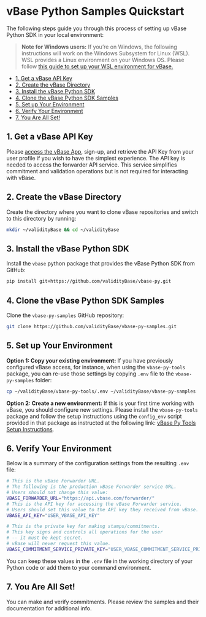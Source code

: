 <!-- omit in toc -->

# vBase Python Samples Quickstart

The following steps guide you through this process of setting up vBase Python SDK in your local environment:

<!-- omit in toc -->
> **Note for Windows users:**
> If you’re on Windows, the following instructions will work on the Windows Subsystem for Linux (WSL). WSL provides a Linux environment on your Windows OS. Please follow [this guide to set up your WSL environment for vBase.](windows_subsystem_for_linux_guide.md)
- [1. Get a vBase API Key](#get-a-vbase-api-key)
- [2. Create the vBase Directory](#create-the-vbase-directory)
- [3. Install the vBase Python SDK](#install-the-vbase-python-sdk)
- [4. Clone the vBase Python SDK Samples](#clone-the-vbase-python-sdk-samples)
- [5. Set up Your Environment](#set-up-your-environment)
- [6. Verify Your Environment](#verify-your-environment)
- [7. You Are All Set!](#you-are-all-set)

## 1. Get a vBase API Key <a href="#get-a-vbase-api-key" id="get-a-vbase-api-key"></a>

Please [access the vBase App](https://app.vbase.com), sign-up, and retrieve the API Key from your user profile if you wish to have the simplest experience. The API key is needed to access the forwarder API service. This service simplifies commitment and validation operations but is not required for interacting with vBase.

## 2. Create the vBase Directory <a href="#create-the-vbase-directory" id="create-the-vbase-directory"></a>

Create the directory where you want to clone vBase repositories and switch to this directory by running:

```bash
mkdir ~/validityBase && cd ~/validityBase
```

## 3. Install the vBase Python SDK <a href="#install-the-vbase-python-sdk" id="install-the-vbase-python-sdk"></a>

Install the `vbase` python package that provides the vBase Python SDK from GitHub:

```bash
pip install git+https://github.com/validityBase/vbase-py.git
```

## 4. Clone the vBase Python SDK Samples <a href="#clone-the-vbase-python-sdk-samples" id="clone-the-vbase-python-sdk-samples"></a>

Clone the `vbase-py-samples` GitHub repository:

```bash
git clone https://github.com/validityBase/vbase-py-samples.git
```

## 5. Set up Your Environment <a href="#set-up-your-environment" id="set-up-your-environment"></a>

**Option 1: Copy your existing environment:** If you have previously configured vBase access, for instance, when using the `vbase-py-tools` package, you can re-use those settings by copying `.env` file to the `vbase-py-samples` folder:

```bash
cp ~/validityBase/vbase-py-tools/.env ~/validityBase/vbase-py-samples
```

**Option 2: Create a new environment:**
If this is your first time working with vBase, you should configure new settings.
Please install the `vbase-py-tools` package and follow the setup instructions using the `config_env` script provided in that package as instructed at the following link: [vBase Py Tools Setup Instructions](https://docs.vbase.com/python-sdk/index-1/setup).

## 6. Verify Your Environment <a href="#verify-your-environment" id="verify-your-environment"></a>

Below is a summary of the configuration settings from the resulting `.env` file:

```bash
# This is the vBase Forwarder URL.
# The following is the production vBase Forwarder service URL.
# Users should not change this value:
VBASE_FORWARDER_URL="https://api.vbase.com/forwarder/"
# This is the API key for accessing the vBase Forwarder service.
# Users should set this value to the API key they received from vBase.
VBASE_API_KEY="USER_VBASE_API_KEY"

# This is the private key for making stamps/commitments.
# This key signs and controls all operations for the user
# -- it must be kept secret.
# vBase will never request this value.
VBASE_COMMITMENT_SERVICE_PRIVATE_KEY="USER_VBASE_COMMITMENT_SERVICE_PRIVATE_KEY"
```

You can keep these values in the `.env` file in the working directory of your Python code or add them to your command environment.

## 7. You Are All Set! <a href="#you-are-all-set" id="you-are-all-set"></a>

You can make and verify commitments. Please review the samples and their documentation for additional info.
